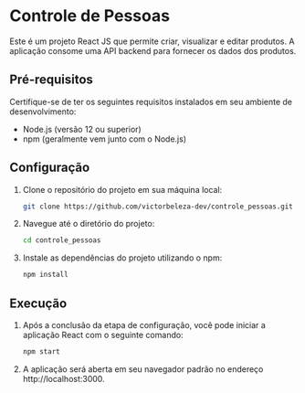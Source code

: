 # Controle de Pessoas

Este é um projeto React JS que permite criar, visualizar e editar produtos. A aplicação consome uma API backend para fornecer os dados dos produtos.

## Pré-requisitos

Certifique-se de ter os seguintes requisitos instalados em seu ambiente de desenvolvimento:

- Node.js (versão 12 ou superior)
- npm (geralmente vem junto com o Node.js)

## Configuração

1. Clone o repositório do projeto em sua máquina local:

   ```bash
   git clone https://github.com/victorbeleza-dev/controle_pessoas.git
   
2. Navegue até o diretório do projeto:

   ```bash
   cd controle_pessoas

3. Instale as dependências do projeto utilizando o npm:

   ```bash
   npm install

## Execução

1. Após a conclusão da etapa de configuração, você pode iniciar a aplicação React com o seguinte comando:

   ```bash
   npm start

2. A aplicação será aberta em seu navegador padrão no endereço http://localhost:3000.
